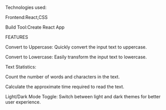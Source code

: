 Technologies used:

 Frontend:React,CSS
 
 Build Tool:Create React App

FEATURES

Convert to Uppercase: Quickly convert the input text to uppercase.

Convert to Lowercase: Easily transform the input text to lowercase.

Text Statistics:

Count the number of words and characters in the text.

Calculate the approximate time required to read the text.

Light/Dark Mode Toggle: Switch between light and dark themes for better user experience.


